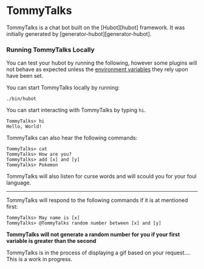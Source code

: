 # TommyTalks

TommyTalks is a chat bot built on the [Hubot][hubot] framework. It was
initially generated by [generator-hubot][generator-hubot].

### Running TommyTalks Locally

You can test your hubot by running the following, however some plugins will not
behave as expected unless the [environment variables](#configuration) they rely
upon have been set.

You can start TommyTalks locally by running:

    ./bin/hubot

You can start interacting with TommyTalks by typing `hi`.

    TommyTalks> hi
    Hello, World!

TommyTalks can also hear the following commands:

    TommyTalks> cat
    TommyTalks> How are you?
    TommyTalks> add [x] and [y]
    TommyTalks> Pokemon        
      
TommyTalks will also listen for curse words and will scould you for your foul language.
 
***
 
 
TommyTalks will respond to the following commands if it is at mentioned first:

    TommyTalks> May name is [x]
    TommyTalks> @TommyTalks random number between [x] and [y]
    
 
**TommyTalks will not generate a random number for you if your first variable is greater than the second**   

TommyTalks is in the process of displaying a gif based on your request.... This is a work in progress.